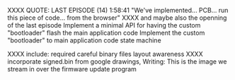 XXXX QUOTE: LAST EPISODE (14) 1:58:41 "We've implemented... PCB... run this piece of code... from the browser" XXXX and maybe also the openning of the last episode
Implement a minimal API for having the custom "bootloader" flash the main application code
Implement the custom "bootloader" to main application code state machine

XXXX include: required careful binary files layout awareness
XXXX incorporate signed.bin from google drawings, Writing: This is the image we stream in over the firmware update program
